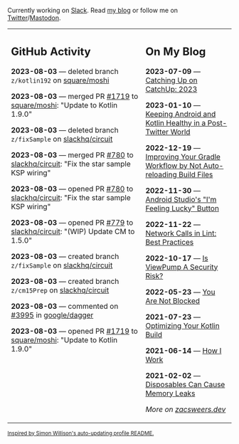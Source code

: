 Currently working on [Slack](https://slack.com/). Read [my blog](https://zacsweers.dev/) or follow me on [Twitter](https://twitter.com/ZacSweers)/[Mastodon](https://hachyderm.io/@ZacSweers).

<table><tr><td valign="top" width="60%">

## GitHub Activity
<!-- githubActivity starts -->
**2023-08-03** — deleted branch `z/kotlin192` on [square/moshi](https://github.com/square/moshi)

**2023-08-03** — merged PR [#1719](https://github.com/square/moshi/pull/1719) to [square/moshi](https://github.com/square/moshi): "Update to Kotlin 1.9.0"

**2023-08-03** — deleted branch `z/fixSample` on [slackhq/circuit](https://github.com/slackhq/circuit)

**2023-08-03** — merged PR [#780](https://github.com/slackhq/circuit/pull/780) to [slackhq/circuit](https://github.com/slackhq/circuit): "Fix the star sample KSP wiring"

**2023-08-03** — opened PR [#780](https://github.com/slackhq/circuit/pull/780) to [slackhq/circuit](https://github.com/slackhq/circuit): "Fix the star sample KSP wiring"

**2023-08-03** — opened PR [#779](https://github.com/slackhq/circuit/pull/779) to [slackhq/circuit](https://github.com/slackhq/circuit): "(WIP) Update CM to 1.5.0"

**2023-08-03** — created branch `z/fixSample` on [slackhq/circuit](https://github.com/slackhq/circuit)

**2023-08-03** — created branch `z/cm15Prep` on [slackhq/circuit](https://github.com/slackhq/circuit)

**2023-08-03** — commented on [#3995](https://github.com/google/dagger/issues/3995#issuecomment-1663413353) in [google/dagger](https://github.com/google/dagger)

**2023-08-03** — opened PR [#1719](https://github.com/square/moshi/pull/1719) to [square/moshi](https://github.com/square/moshi): "Update to Kotlin 1.9.0"
<!-- githubActivity ends -->
</td><td valign="top" width="40%">

## On My Blog
<!-- blog starts -->
**2023-07-09** — [Catching Up on CatchUp: 2023](https://www.zacsweers.dev/catching-up-on-catchup-2023/)

**2023-01-10** — [Keeping Android and Kotlin Healthy in a Post-Twitter World](https://www.zacsweers.dev/keeping-android-healthy/)

**2022-12-19** — [Improving Your Gradle Workflow by Not Auto-reloading Build Files](https://www.zacsweers.dev/improving-your-workflow-by-not-auto-reloading-build-files/)

**2022-11-30** — [Android Studio's "I'm Feeling Lucky" Button](https://www.zacsweers.dev/android-studios-im-feeling-lucky-button/)

**2022-11-22** — [Network Calls in Lint: Best Practices](https://www.zacsweers.dev/network-calls-in-lint-best-practices/)

**2022-10-17** — [Is ViewPump A Security Risk?](https://www.zacsweers.dev/is-viewpump-a-security-risk/)

**2022-05-23** — [You Are Not Blocked](https://www.zacsweers.dev/you-are-not-blocked/)

**2021-07-23** — [Optimizing Your Kotlin Build](https://www.zacsweers.dev/optimizing-your-kotlin-build/)

**2021-06-14** — [How I Work](https://www.zacsweers.dev/how-i-work/)

**2021-02-02** — [Disposables Can Cause Memory Leaks](https://www.zacsweers.dev/disposables-can-cause-memory-leaks/)
<!-- blog ends -->
_More on [zacsweers.dev](https://zacsweers.dev/)_
</td></tr></table>

<sub><a href="https://simonwillison.net/2020/Jul/10/self-updating-profile-readme/">Inspired by Simon Willison's auto-updating profile README.</a></sub>